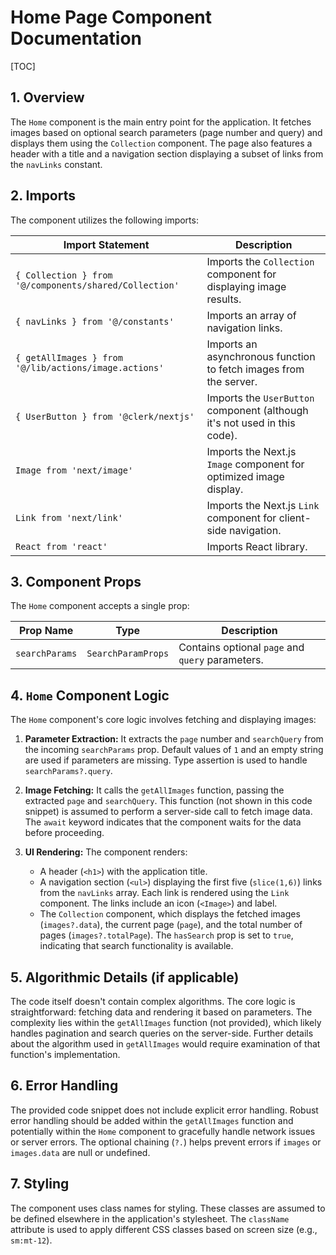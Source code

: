 # Home Page Component Documentation

[TOC]

## 1. Overview

The `Home` component is the main entry point for the application. It fetches images based on optional search parameters (page number and query) and displays them using the `Collection` component.  The page also features a header with a title and a navigation section displaying a subset of links from the `navLinks` constant.

## 2. Imports

The component utilizes the following imports:

| Import Statement                     | Description                                                                  |
|--------------------------------------|------------------------------------------------------------------------------|
| `{ Collection } from '@/components/shared/Collection'` | Imports the `Collection` component for displaying image results.             |
| `{ navLinks } from '@/constants'`      | Imports an array of navigation links.                                        |
| `{ getAllImages } from '@/lib/actions/image.actions'` | Imports an asynchronous function to fetch images from the server.           |
| `{ UserButton } from '@clerk/nextjs'` | Imports the `UserButton` component (although it's not used in this code). |
| `Image from 'next/image'`             | Imports the Next.js `Image` component for optimized image display.          |
| `Link from 'next/link'`               | Imports the Next.js `Link` component for client-side navigation.            |
| `React from 'react'`                 | Imports React library.                                                       |


## 3. Component Props

The `Home` component accepts a single prop:

| Prop Name       | Type             | Description                                         |
|-----------------|------------------|-----------------------------------------------------|
| `searchParams` | `SearchParamProps` | Contains optional `page` and `query` parameters.     |


## 4.  `Home` Component Logic

The `Home` component's core logic involves fetching and displaying images:

1. **Parameter Extraction:** It extracts the `page` number and `searchQuery` from the incoming `searchParams` prop.  Default values of `1` and an empty string are used if parameters are missing.  Type assertion is used to handle `searchParams?.query`.

2. **Image Fetching:** It calls the `getAllImages` function, passing the extracted `page` and `searchQuery`. This function (not shown in this code snippet) is assumed to perform a server-side call to fetch image data.  The `await` keyword indicates that the component waits for the data before proceeding.


3. **UI Rendering:** The component renders:
    * A header (`<h1>`) with the application title.
    * A navigation section (`<ul>`) displaying the first five (`slice(1,6)`) links from the `navLinks` array. Each link is rendered using the `Link` component.  The links include an icon (`<Image>`) and label.
    * The `Collection` component, which displays the fetched images (`images?.data`), the current page (`page`), and the total number of pages (`images?.totalPage`). The `hasSearch` prop is set to `true`, indicating that search functionality is available.


## 5.  Algorithmic Details (if applicable)

The code itself doesn't contain complex algorithms.  The core logic is straightforward: fetching data and rendering it based on parameters. The complexity lies within the `getAllImages` function (not provided), which likely handles pagination and search queries on the server-side.  Further details about the algorithm used in `getAllImages` would require examination of that function's implementation.


## 6.  Error Handling

The provided code snippet does not include explicit error handling.  Robust error handling should be added within the `getAllImages` function and potentially within the `Home` component to gracefully handle network issues or server errors.  The optional chaining (`?.`) helps prevent errors if `images` or `images.data` are null or undefined.


## 7.  Styling

The component uses class names for styling.  These classes are assumed to be defined elsewhere in the application's stylesheet.  The `className` attribute is used to apply different CSS classes based on screen size (e.g., `sm:mt-12`).
